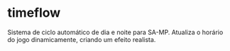 # timeflow
Sistema de ciclo automático de dia e noite para SA-MP. Atualiza o horário do jogo dinamicamente, criando um efeito realista.
